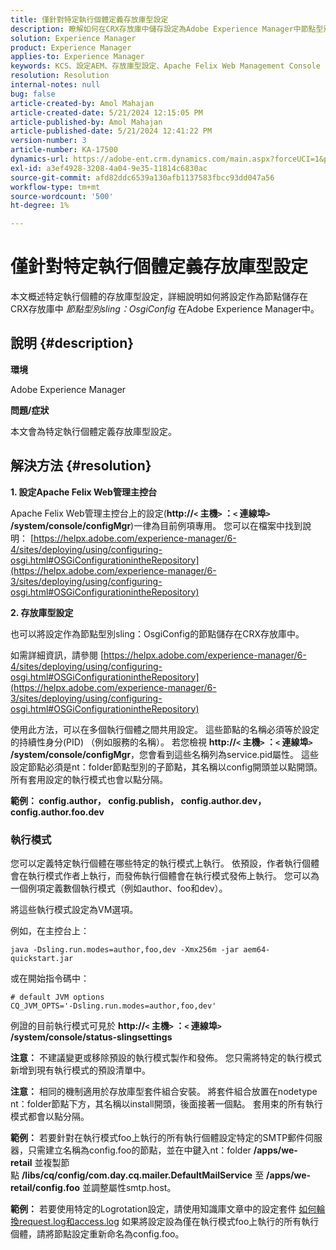 ```yaml
---
title: 僅針對特定執行個體定義存放庫型設定
description: 瞭解如何在CRX存放庫中儲存設定為Adobe Experience Manager中節點型別sling：OsgiConfig的節點。
solution: Experience Manager
product: Experience Manager
applies-to: Experience Manager
keywords: KCS、設定AEM、存放庫型設定、Apache Felix Web Management Console
resolution: Resolution
internal-notes: null
bug: false
article-created-by: Amol Mahajan
article-created-date: 5/21/2024 12:15:05 PM
article-published-by: Amol Mahajan
article-published-date: 5/21/2024 12:41:22 PM
version-number: 3
article-number: KA-17500
dynamics-url: https://adobe-ent.crm.dynamics.com/main.aspx?forceUCI=1&pagetype=entityrecord&etn=knowledgearticle&id=fd72e8bc-6b17-ef11-9f8a-6045bd006c82
exl-id: a3ef4928-3208-4a04-9e35-11814c6830ac
source-git-commit: afd82ddc6539a130afb1137583fbcc93dd047a56
workflow-type: tm+mt
source-wordcount: '500'
ht-degree: 1%

---
```


# 僅針對特定執行個體定義存放庫型設定


本文概述特定執行個體的存放庫型設定，詳細說明如何將設定作為節點儲存在CRX存放庫中 *節點型別sling：OsgiConfig* 在Adobe Experience Manager中。

## 說明 {#description}


<b>環境</b>

Adobe Experience Manager

<b>問題/症狀</b>

本文會為特定執行個體定義存放庫型設定。


## 解決方法 {#resolution}

<b>1. 設定Apache Felix Web管理主控台</b>


Apache Felix Web管理主控台上的設定(<b>http://`<` 主機`>` ：`<` 連線埠`>` /system/console/configMgr</b>)一律為目前例項專用。
您可以在檔案中找到說明： [https://helpx.adobe.com/experience-manager/6-4/sites/deploying/using/configuring-osgi.html#OSGiConfigurationintheRepository](https://helpx.adobe.com/experience-manager/6-3/sites/deploying/using/configuring-osgi.html#OSGiConfigurationintheRepository)


<b>2. 存放庫型設定</b>


也可以將設定作為節點型別sling：OsgiConfig的節點儲存在CRX存放庫中。

如需詳細資訊，請參閱 [https://helpx.adobe.com/experience-manager/6-4/sites/deploying/using/configuring-osgi.html#OSGiConfigurationintheRepository](https://helpx.adobe.com/experience-manager/6-3/sites/deploying/using/configuring-osgi.html#OSGiConfigurationintheRepository)

使用此方法，可以在多個執行個體之間共用設定。
這些節點的名稱必須等於設定的持續性身分(PID) （例如服務的名稱）。 若您檢視 <b>http://`<` 主機`>` ：`<` 連線埠`>` /system/console/configMgr</b>，您會看到這些名稱列為service.pid屬性。 這些設定節點必須是nt：folder節點型別的子節點，其名稱以config開頭並以點開頭。 所有套用設定的執行模式也會以點分隔。

<b>範例： config.author， config.publish， config.author.dev， config.author.foo.dev</b>



### <b>執行模式</b>

您可以定義特定執行個體在哪些特定的執行模式上執行。 依預設，作者執行個體會在執行模式作者上執行，而發佈執行個體會在執行模式發佈上執行。 您可以為一個例項定義數個執行模式（例如author、foo和dev）。

將這些執行模式設定為VM選項。

例如，在主控台上：


```
java -Dsling.run.modes=author,foo,dev -Xmx256m -jar aem64-quickstart.jar
```


或在開始指令碼中：


```
# default JVM options
CQ_JVM_OPTS='-Dsling.run.modes=author,foo,dev'
```


例證的目前執行模式可見於 <b>http://`<` 主機`>` ：`<` 連線埠`>` /system/console/status-slingsettings</b>

<b>注意：</b> 不建議變更或移除預設的執行模式製作和發佈。 您只需將特定的執行模式新增到現有執行模式的預設清單中。

<b>注意：</b> 相同的機制適用於存放庫型套件組合安裝。 將套件組合放置在nodetype nt：folder節點下方，其名稱以install開頭，後面接著一個點。 套用束的所有執行模式都會以點分隔。

<b>範例：</b> 若要針對在執行模式foo上執行的所有執行個體設定特定的SMTP郵件伺服器，只需建立名稱為config.foo的節點，並在中鍵入nt：folder <b>/apps/we-retail</b> 並複製節點 <b>/libs/cq/config/com.day.cq.mailer.DefaultMailService</b> 至 <b>/apps/we-retail/config.foo</b> 並調整屬性smtp.host。

<b>範例：</b> 若要使用特定的Logrotation設定，請使用知識庫文章中的設定套件 [如何輪換request.log和access.log](https://helpx.adobe.com/experience-manager/kb/HowToRotateRequestAndAccessLog.html "如何輪換request.log和access.log ") 如果將設定設為僅在執行模式foo上執行的所有執行個體，請將節點設定重新命名為config.foo。
